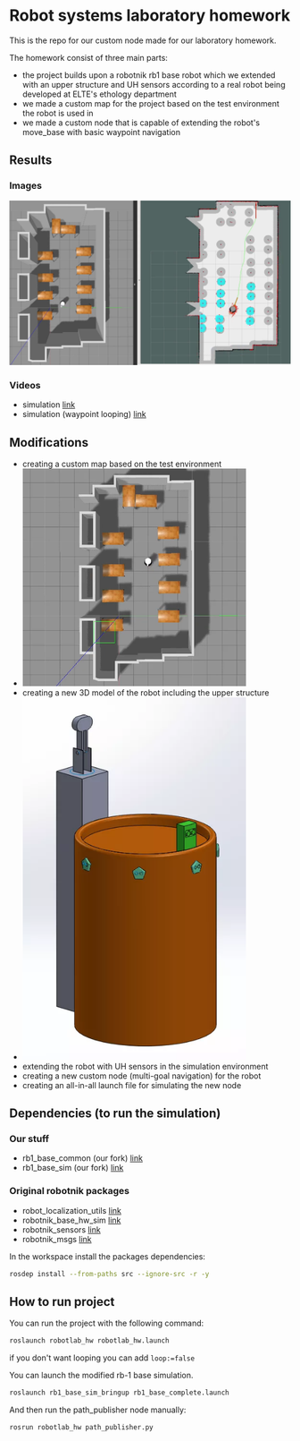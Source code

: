 # Robot systems laboratory homework
This is the repo for our custom node made for our laboratory homework.

The homework consist of three main parts:
- the project builds upon a robotnik rb1 base robot which we extended with an upper structure and UH sensors according to a real robot being developed at ELTE's ethology department
- we made a custom map for the project based on the test environment the robot is used in
- we made a custom node that is capable of extending the robot's move_base with basic waypoint navigation

## Results
### Images
<p align="center">
<img src="images/rb1_1.png" width="800" />
</p>

### Videos
 - simulation [link](https://www.youtube.com/watch?v=X01jmzssdb0)
 - simulation (waypoint looping) [link](https://www.youtube.com/watch?v=a97YtZk537k)

## Modifications
 - creating a custom map based on the test environment
 - <img src="images/rb1_2.png" width="400" />
 - creating a new 3D model of the robot including the upper structure
 - <img src="images/rb1_3.png" width="400" />
 - extending the robot with UH sensors in the simulation environment
 - creating a new custom node (multi-goal navigation) for the robot
 - creating an all-in-all launch file for simulating the new node

## Dependencies (to run the simulation)
### Our stuff
- rb1_base_common (our fork) [link](https://github.com/PhylMacao/rb1_base_common)
- rb1_base_sim (our fork) [link](https://github.com/PhylMacao/rb1_base_sim)

### Original robotnik packages
- robot_localization_utils [link](https://github.com/RobotnikAutomation/robot_localization_utils)
- robotnik_base_hw_sim [link](https://github.com/RobotnikAutomation/robotnik_base_hw_sim)
- robotnik_sensors [link](https://github.com/RobotnikAutomation/robotnik_sensors)
- robotnik_msgs [link](https://github.com/RobotnikAutomation/robotnik_msgs)

In the workspace install the packages dependencies:
  ```bash
  rosdep install --from-paths src --ignore-src -r -y
  ```

## How to run project
You can run the project with the following command:
```bash
roslaunch robotlab_hw robotlab_hw.launch
```
if you don't want looping you can add `loop:=false`

You can launch the modified rb-1 base simulation.
```bash
roslaunch rb1_base_sim_bringup rb1_base_complete.launch
```

And then run the path_publisher node manually:
```bash
rosrun robotlab_hw path_publisher.py
```
